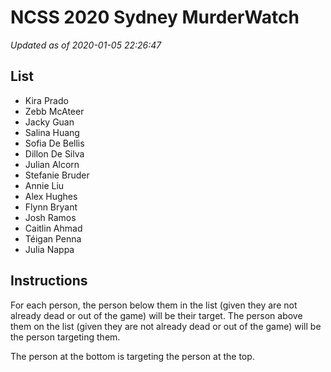 # NCSS 2020 Sydney MurderWatch

*Updated as of 2020-01-05 22:26:47*

## List
- Kira Prado
- Zebb McAteer
- Jacky Guan
- Salina Huang
- Sofia De Bellis
- Dillon De Silva
- Julian Alcorn
- Stefanie Bruder
- Annie Liu
- Alex Hughes
- Flynn Bryant
- Josh Ramos
- Caitlin Ahmad
- Téigan Penna
- Julia Nappa


## Instructions
For each person, the person below them in the list (given they are not already
dead or out of the game) will be their target. The person above them on the list
(given they are not already dead or out of the game) will be the person
targeting them.

The person at the bottom is targeting the person at the top.
